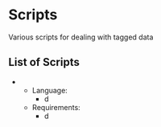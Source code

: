 # Scripts
Various scripts for dealing with tagged data

## List of Scripts

- 
  - Language:
    - d
  - Requirements:
    - d